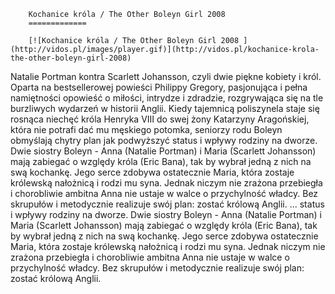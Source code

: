 
        Kochanice króla / The Other Boleyn Girl 2008 
        =============
        
        [![Kochanice króla / The Other Boleyn Girl 2008 ](http://vidos.pl/images/player.gif)](http://vidos.pl/kochanice-krola-the-other-boleyn-girl-2008)
        
        
 Natalie Portman kontra Scarlett Johansson, czyli dwie piękne kobiety i król. Oparta na bestsellerowej powieści Philippy Gregory, pasjonująca i pełna namiętności opowieść o miłości, intrydze i zdradzie, rozgrywająca się na tle burzliwych wydarzeń w historii Anglii. Kiedy tajemnicą poliszynela staje się rosnąca niechęć króla Henryka VIII do swej żony Katarzyny Aragońskiej, która nie potrafi dać mu męskiego potomka, seniorzy rodu Boleyn obmyślają chytry plan jak podwyższyć status i wpływy rodziny na dworze. Dwie siostry Boleyn - Anna (Natalie Portman) i Maria (Scarlett Johansson) mają zabiegać o względy króla (Eric Bana), tak by wybrał jedną z nich na swą kochankę. Jego serce zdobywa ostatecznie Maria, która zostaje królewską nałożnicą i rodzi mu syna. Jednak niczym nie zrażona przebiegła i chorobliwie ambitna Anna nie ustaje w walce o przychylność władcy. Bez skrupułów i metodycznie realizuje swój plan: zostać królową Anglii.  ... status i wpływy rodziny na dworze. Dwie siostry Boleyn - Anna (Natalie Portman) i Maria (Scarlett Johansson) mają zabiegać o względy króla (Eric Bana), tak by wybrał jedną z nich na swą kochankę. Jego serce zdobywa ostatecznie Maria, która zostaje królewską nałożnicą i rodzi mu syna. Jednak niczym nie zrażona przebiegła i chorobliwie ambitna Anna nie ustaje w walce o przychylność władcy. Bez skrupułów i metodycznie realizuje swój plan: zostać królową Anglii.
    